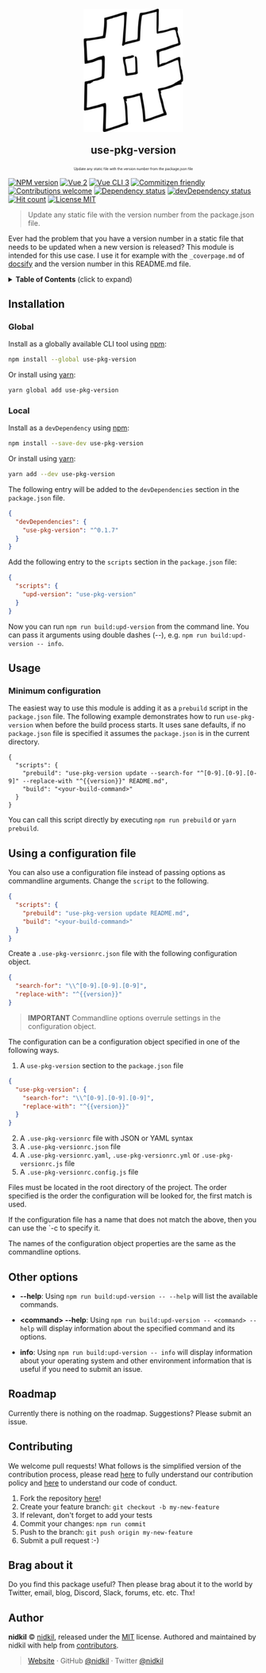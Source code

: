 <p align="center">
  <img src="./images/hash-tag-logo.png" alt="use-pkg-version logo" width="200"/>
</p>
<p align="center" style="font-size: 1.5em"><b>use-pkg-version</b></p>
<p align="center" style="font-size: 0.5em">Update any static file with the version number from the package.json file</p>

[![NPM version](https://img.shields.io/npm/v/use-pkg-version.svg)](https://www.npmjs.com/package/use-pkg-version)
[![Vue 2](https://img.shields.io/badge/vue-2.x-brightgreen.svg)](https://vuejs.org/)
[![Vue CLI 3](https://img.shields.io/badge/vue%20cli-3-brightgreen.svg)](https://cli.vuejs.org/)
[![Commitizen friendly](https://img.shields.io/badge/commitizen-friendly-brightgreen.svg)](http://commitizen.github.io/cz-cli/)
[![Contributions welcome](https://img.shields.io/badge/contributions-welcome-brightgreen.svg?style=flat)](https://github.com/nidkil/use-pkg-version#readme)
[![Dependency status](https://david-dm.org/alanshaw/david.svg)](https://david-dm.org/alanshaw/david)
[![devDependency status](https://david-dm.org/alanshaw/david/dev-status.svg)](https://david-dm.org/alanshaw/david?type=dev)
[![Hit count](http://hits.dwyl.com/nidkil/vue-test-plugin.svg)](http://hits.dwyl.com/dwyl/start-here)
[![License MIT](https://img.shields.io/badge/license-mit-yellow.svg)](https://opensource.org/licenses/MIT)

> Update any static file with the version number from the package.json file.

Ever had the problem that you have a version number in a static file that needs to be updated when a new version is released? This module is intended for this use case. I use it for example with the `_coverpage.md` of [docsify](https://github.com/docsifyjs/docsify) and the version number in this README.md file.

<details>
 <summary><strong>Table of Contents</strong> (click to expand)</summary>

<!-- toc -->

- [Usage](#usage)
- [Using a configuration file](#using-a-configuration-file)
- [Other options](#other-options)
- [Roadmap](#roadmap)
- [Contributing](#contributing)
- [Brag about it](#brag-about-it)
- [Author](#author)

<!-- tocstop -->

</details>

## Installation

### Global

Install as a globally available CLI tool using [npm](https://www.npmjs.com/):

```bash
npm install --global use-pkg-version
```

Or install using [yarn](https://yarnpkg.com):

```bash
yarn global add use-pkg-version
```

### Local

Install as a `devDependency` using [npm](https://www.npmjs.com/):

```bash
npm install --save-dev use-pkg-version
```

Or install using [yarn](https://yarnpkg.com):

```bash
yarn add --dev use-pkg-version
```

The following entry will be added to the `devDependencies` section in the `package.json` file.

```json
{
  "devDependencies": {
    "use-pkg-version": "^0.1.7"
  }
}
```

Add the following entry to the `scripts` section in the `package.json` file:

```json
{
  "scripts": {
    "upd-version": "use-pkg-version"
  }
}
```

Now you can run `npm run build:upd-version` from the command line. You can pass it arguments using double dashes (--), e.g. `npm run build:upd-version -- info`.

## Usage

### Minimum configuration

The easiest way to use this module is adding it as a `prebuild` script in the `package.json` file. The following example demonstrates how to run `use-pkg-version` when before the build process starts. It uses sane defaults, if no `package.json` file is specified it assumes the `package.json` is in the current directory.

```
{
  "scripts": {
    "prebuild": "use-pkg-version update --search-for "^[0-9].[0-9].[0-9]" --replace-with "^{{version}}" README.md",
    "build": "<your-build-command>"
  }
}
```

You can call this script directly by executing `npm run prebuild` or `yarn prebuild`.

## Using a configuration file

You can also use a configuration file instead of passing options as commandline arguments. Change the `script` to the following.

```json
{
  "scripts": {
    "prebuild": "use-pkg-version update README.md",
    "build": "<your-build-command>"
  }
}
```

Create a `.use-pkg-versionrc.json` file with the following configuration object.

```json
{
  "search-for": "\\^[0-9].[0-9].[0-9]",
  "replace-with": "^{{version}}"
}
```

> **IMPORTANT** Commandline options overrule settings in the configuration object.

The configuration can be a configuration object specified in one of the following ways.

1. A `use-pkg-version` section to the `package.json` file

  ```json
  {
    "use-pkg-version": {
      "search-for": "\\^[0-9].[0-9].[0-9]",
      "replace-with": "^{{version}}"
    }
  }
  ```

2. A `.use-pkg-versionrc` file with JSON or YAML syntax
3. A `.use-pkg-versionrc.json` file
4. A `.use-pkg-versionrc.yaml`, `.use-pkg-versionrc.yml` or `.use-pkg-versionrc.js` file
5. A `.use-pkg-versionrc.config.js` file

Files must be located in the root directory of the project. The order specified is the order the configuration will be looked for, the first match is used.

If the configuration file has a name that does not match the above, then you can use the `-c <config-filename> to specify it.

The names of the configuration object properties are the same as the commandline options.

## Other options

- **--help**: Using `npm run build:upd-version -- --help` will list the available commands.

- **\<command\> --help**: Using `npm run build:upd-version -- <command> --help` will display information about the specified command and its options.

- **info**: Using `npm run build:upd-version -- info` will display information about your operating system and other environment information that is useful if you need to submit an issue.

## Roadmap

Currently there is nothing on the roadmap. Suggestions? Please submit an issue.

## Contributing

We welcome pull requests! What follows is the simplified version of the contribution process, please read [here](./CONTRIBUTING.md) to fully understand our contribution policy and [here](./CODE-OF-CONDUCT.md) to understand our code of conduct.

1. Fork the repository [here](https://github.com/nidkil/use-pkg-version)!
2. Create your feature branch: `git checkout -b my-new-feature`
3. If relevant, don't forget to add your tests
4. Commit your changes: `npm run commit`
5. Push to the branch: `git push origin my-new-feature`
6. Submit a pull request :-)

## Brag about it

Do you find this package useful? Then please brag about it to the world by Twitter, email, blog, Discord, Slack, forums, etc. etc. Thx!

## Author

**nidkil** © [nidkil](https://github.com/nidkil), released under the [MIT](LICENSE.md) license.
Authored and maintained by nidkil with help from [contributors](https://github.com/nidkil/use-pkg-version/contributors).

> [Website](https://github.com/nidkil) · GitHub [@nidkil](https://github.com/nidkil) · Twitter [@nidkil](https://twitter.com/nidkil)
